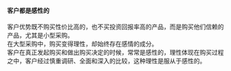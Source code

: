 #### 客户都是感性的
客户优势既不购买性价比高的，也不买投资回报率高的产品，而是购买他们信赖的产品，尤其是小型采购。        
在大型采购中，购买变得理性，却始终存在感情的成分。        
客户在真正发起购买和做出购买决定的时候，常常是感性的，理性体现在购买过程之中，客户经过慎重调研、全面和深入的比较，这种理性是服从于感性的。